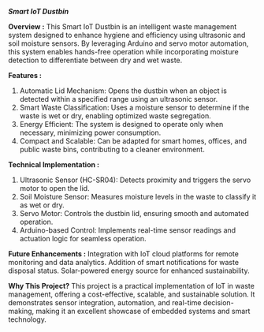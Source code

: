**_Smart IoT Dustbin_**

**Overview :**
This Smart IoT Dustbin is an intelligent waste management system designed to enhance hygiene and efficiency using ultrasonic and soil moisture sensors. By leveraging Arduino and servo motor automation, this system enables hands-free operation while incorporating moisture detection to differentiate between dry and wet waste.

**Features :** 
1) Automatic Lid Mechanism: Opens the dustbin when an object is detected within a specified range using an ultrasonic sensor.
2) Smart Waste Classification: Uses a moisture sensor to determine if the waste is wet or dry, enabling optimized waste segregation.
3) Energy Efficient: The system is designed to operate only when necessary, minimizing power consumption.
4) Compact and Scalable: Can be adapted for smart homes, offices, and public waste bins, contributing to a cleaner environment.

**Technical Implementation :**
1) Ultrasonic Sensor (HC-SR04): Detects proximity and triggers the servo motor to open the lid.
2) Soil Moisture Sensor: Measures moisture levels in the waste to classify it as wet or dry.
3) Servo Motor: Controls the dustbin lid, ensuring smooth and automated operation.
4) Arduino-based Control: Implements real-time sensor readings and actuation logic for seamless operation.

**Future Enhancements :**
Integration with IoT cloud platforms for remote monitoring and data analytics.
Addition of smart notifications for waste disposal status.
Solar-powered energy source for enhanced sustainability.

**Why This Project?**
This project is a practical implementation of IoT in waste management, offering a cost-effective, scalable, and sustainable solution. It demonstrates sensor integration, automation, and real-time decision-making, making it an excellent showcase of embedded systems and smart technology.

